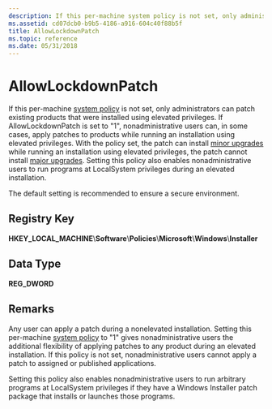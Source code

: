 ```yaml
---
description: If this per-machine system policy is not set, only administrators can patch existing products that were installed using elevated privileges.
ms.assetid: cd07dcb0-b9b5-4186-a916-604c40f88b5f
title: AllowLockdownPatch
ms.topic: reference
ms.date: 05/31/2018
---
```


# AllowLockdownPatch

If this per-machine [system policy](system-policy.md) is not set, only administrators can patch existing products that were installed using elevated privileges. If AllowLockdownPatch is set to "1", nonadministrative users can, in some cases, apply patches to products while running an installation using elevated privileges. With the policy set, the patch can install [minor upgrades](minor-upgrades.md) while running an installation using elevated privileges, the patch cannot install [major upgrades](major-upgrades.md). Setting this policy also enables nonadministrative users to run programs at LocalSystem privileges during an elevated installation.

The default setting is recommended to ensure a secure environment.

## Registry Key

**HKEY\_LOCAL\_MACHINE**\\**Software**\\**Policies**\\**Microsoft**\\**Windows**\\**Installer**

## Data Type

**REG\_DWORD**

## Remarks

Any user can apply a patch during a nonelevated installation. Setting this per-machine [system policy](system-policy.md) to "1" gives nonadministrative users the additional flexibility of applying patches to any product during an elevated installation. If this policy is not set, nonadministrative users cannot apply a patch to assigned or published applications.

Setting this policy also enables nonadministrative users to run arbitrary programs at LocalSystem privileges if they have a Windows Installer patch package that installs or launches those programs.

 

 



